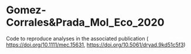 # Gomez-Corrales&Prada_Mol_Eco_2020
 Code to reproduce analyses in the associated publication ( https://doi.org/10.1111/mec.15631, https://doi.org/10.5061/dryad.9kd51c5f3)
